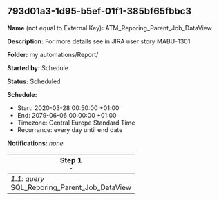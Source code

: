 ## 793d01a3-1d95-b5ef-01f1-385bf65fbbc3

**Name** (not equal to External Key)**:** ATM_Reporing_Parent_Job_DataView

**Description:** For more details see in JIRA user story MABU-1301

**Folder:** my automations/Report/

**Started by:** Schedule

**Status:** Scheduled

**Schedule:**

* Start: 2020-03-28 00:50:00 +01:00
* End: 2079-06-06 00:00:00 +01:00
* Timezone: Central Europe Standard Time
* Recurrance: every day until end date

**Notifications:** _none_


| Step 1<br>_<small>-</small>_ |
| --- |
| _1.1: query_<br>SQL_Reporing_Parent_Job_DataView |
